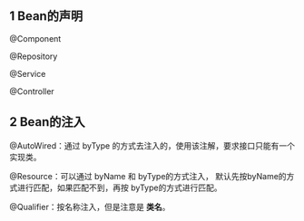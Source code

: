 ## 1 Bean的声明

@Component

@Repository

@Service

@Controller

## 2 Bean的注入

@AutoWired：通过 byType 的方式去注入的，使用该注解，要求接口只能有一个实现类。

@Resource：可以通过 byName 和 byType的方式注入， 默认先按byName的方式进行匹配，如果匹配不到，再按 byType的方式进行匹配。

@Qualifier：按名称注入，但是注意是 **类名**。